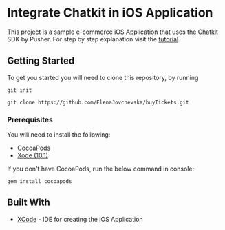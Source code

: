 # Integrate Chatkit in iOS Application  

This project is a sample e-commerce iOS Application that uses the Chatkit SDK by Pusher. 
For step by step explanation visit the [tutorial](https://pusher.com/tutorials/chat-ios-ticketing). 

## Getting Started

To get you started you will need to clone this repository, by running

```
git init
```

```
git clone https://github.com/ElenaJovchevska/buyTickets.git
```

### Prerequisites

You will need to install the following:

- CocoaPods
- [Xode (10.1)](https://developer.apple.com/xcode/)

If you don't have CocoaPods, run the below command in console:

```
gem install cocoapods
```


## Built With

* [XCode](https://developer.apple.com/xcode/) - IDE for creating the iOS Application
